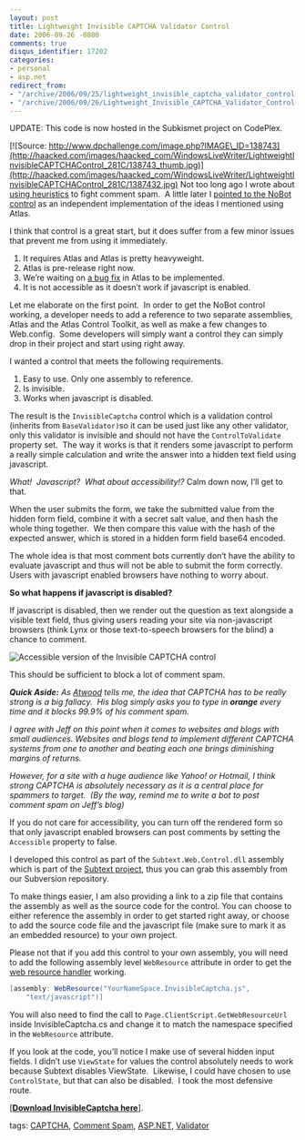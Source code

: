 ```yaml
---
layout: post
title: Lightweight Invisible CAPTCHA Validator Control
date: 2006-09-26 -0800
comments: true
disqus_identifier: 17202
categories:
- personal
- asp.net
redirect_from:
- "/archive/2006/09/25/lightweight_invisible_captcha_validator_control.aspx/"
- "/archive/2006/09/26/Lightweight_Invisible_CAPTCHA_Validator_Control.aspx/"
---
```


UPDATE: This code is now hosted in the Subkismet project on CodePlex.

[![Source:
http://www.dpchallenge.com/image.php?IMAGE\_ID=138743](http://haacked.com/images/haacked_com/WindowsLiveWriter/LightweightInvisibleCAPTCHAControl_281C/138743_thumb.jpg)](http://haacked.com/images/haacked_com/WindowsLiveWriter/LightweightInvisibleCAPTCHAControl_281C/1387432.jpg)
Not too long ago I wrote about [using
heuristics](http://haacked.com/archive/2006/08/29/Comment_Spam_Heuristics.aspx)
to fight comment spam.  A little later I [pointed to the NoBot
control](http://haacked.com/archive/2006/09/19/Atlas_Comment_Spam_Heuristics.aspx)
as an independent implementation of the ideas I mentioned using Atlas.

I think that control is a great start, but it does suffer from a few
minor issues that prevent me from using it immediately.

1.  It requires Atlas and Atlas is pretty heavyweight.
2.  Atlas is pre-release right now.
3.  We’re waiting on [a bug
    fix](http://haacked.com/archive/2006/09/19/Please_Vote_On_This_Atlas_Javascript_Bug.aspx)
    in Atlas to be implemented.
4.  It is not accessible as it doesn’t work if javascript is enabled.

Let me elaborate on the first point.  In order to get the NoBot control
working, a developer needs to add a reference to two separate
assemblies, Atlas and the Atlas Control Toolkit, as well as make a few
changes to Web.config.  Some developers will simply want a control they
can simply drop in their project and start using right away.

I wanted a control that meets the following requirements.

1.  Easy to use. Only one assembly to reference.
2.  Is invisible.
3.  Works when javascript is disabled.

The result is the `InvisibleCaptcha` control which is a validation
control (inherits from `BaseValidator)`so it can be used just like any
other validator, only this validator is invisible and should not have
the `ControlToValidate` property set.  The way it works is that it
renders some javascript to perform a really simple calculation and write
the answer into a hidden text field using javascript.

*What!  Javascript?  What about accessibility!?* Calm down now, I’ll get
to that.

When the user submits the form, we take the submitted value from the
hidden form field, combine it with a secret salt value, and then hash
the whole thing together.  We then compare this value with the hash of
the expected answer, which is stored in a hidden form field base64
encoded.

The whole idea is that most comment bots currently don’t have the
ability to evaluate javascript and thus will not be able to submit the
form correctly.  Users with javascript enabled browsers have nothing to
worry about.

**So what happens if javascript is disabled?**

If javascript is disabled, then we render out the question as text
alongside a visible text field, thus giving users reading your site via
non-javascript browsers (think Lynx or those text-to-speech browsers for
the blind) a chance to comment.

![Accessible version of the Invisible CAPTCHA
control](http://haacked.com/images/haacked_com/WindowsLiveWriter/LightweightInvisibleCAPTCHAControl_281C/AccessibleInvisibleCaptcha4.png)

This should be sufficient to block a lot of comment spam.

***Quick Aside:** As [Atwood](http://codinghorror.com/) tells me, the
idea that CAPTCHA has to be really strong is a big fallacy.  His blog
simply asks you to type in **orange** every time and it blocks 99.9% of
his comment spam.*

*I agree with Jeff on this point when it comes to websites and blogs
with small audiences. Websites and blogs tend to implement different
CAPTCHA systems from one to another and beating each one brings
diminishing margins of returns.*

*However, for a site with a huge audience like Yahoo! or Hotmail, I
think strong CAPTCHA is absolutely necessary as it is a central place
for spammers to target.  (By the way, remind me to write a bot to post
comment spam on Jeff’s blog)*

If you do not care for accessibility, you can turn off the rendered form
so that only javascript enabled browsers can post comments by setting
the `Accessible` property to false.

I developed this control as part of the `Subtext.Web.Control.dll`
assembly which is part of the [Subtext
project](http://subtextproject.com/), thus you can grab this assembly
from our Subversion repository.

To make things easier, I am also providing a link to a zip file that
contains the assembly as well as the source code for the control. You
can choose to either reference the assembly in order to get started
right away, or choose to add the source code file and the javascript
file (make sure to mark it as an embedded resource) to your own project.

Please not that if you add this control to your own assembly, you will
need to add the following assembly level `WebResource` attribute in
order to get the [web resource
handler](http://aspnet.4guysfromrolla.com/articles/080906-1.aspx)
working.

```csharp
[assembly: WebResource("YourNameSpace.InvisibleCaptcha.js", 
    "text/javascript")]
```

You will also need to find the call to
`Page.ClientScript.GetWebResourceUrl` inside InvisibleCaptcha.cs and
change it to match the namespace specified in the `WebResource`
attribute.

If you look at the code, you’ll notice I make use of several hidden
input fields. I didn’t use `ViewState` for values the control absolutely
needs to work because Subtext disables ViewState.  Likewise, I could
have chosen to use `ControlState`, but that can also be disabled.  I
took the most defensive route.

[[**Download InvisibleCaptcha
here**](http://www.codeplex.com/subkismet)].

tags: [CAPTCHA](http://technorati.com/tag/CAPTCHA), [Comment
Spam](http://technorati.com/tag/Comment+Spam),
[ASP.NET](http://technorati.com/tag/ASP.NET),
[Validator](http://technorati.com/tag/Validator)

